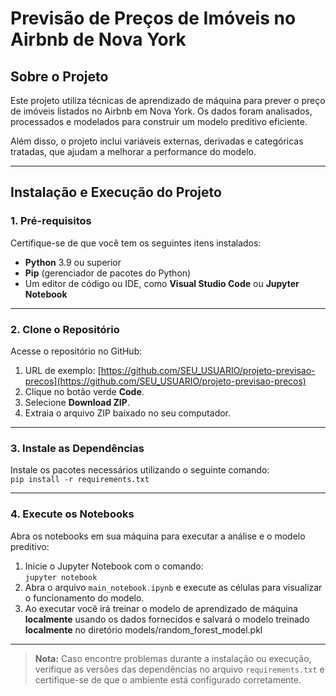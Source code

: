 # Previsão de Preços de Imóveis no Airbnb de Nova York

## Sobre o Projeto
Este projeto utiliza técnicas de aprendizado de máquina para prever o preço de imóveis listados no Airbnb em Nova York. Os dados foram analisados, processados e modelados para construir um modelo preditivo eficiente.

Além disso, o projeto inclui variáveis externas, derivadas e categóricas tratadas, que ajudam a melhorar a performance do modelo.

---

## Instalação e Execução do Projeto

### 1. Pré-requisitos
Certifique-se de que você tem os seguintes itens instalados:

- **Python** 3.9 ou superior  
- **Pip** (gerenciador de pacotes do Python)  
- Um editor de código ou IDE, como **Visual Studio Code** ou **Jupyter Notebook**

---

### 2. Clone o Repositório
Acesse o repositório no GitHub:

1. URL de exemplo: [https://github.com/SEU_USUARIO/projeto-previsao-precos](https://github.com/SEU_USUARIO/projeto-previsao-precos)  
2. Clique no botão verde **Code**.  
3. Selecione **Download ZIP**.  
4. Extraia o arquivo ZIP baixado no seu computador.

---

### 3. Instale as Dependências
Instale os pacotes necessários utilizando o seguinte comando:  
`pip install -r requirements.txt`

---

### 4. Execute os Notebooks
Abra os notebooks em sua máquina para executar a análise e o modelo preditivo:

1. Inicie o Jupyter Notebook com o comando:  
   `jupyter notebook`  
2. Abra o arquivo `main_notebook.ipynb` e execute as células para visualizar o funcionamento do modelo.
3. Ao executar você irá treinar o modelo de aprendizado de máquina **localmente** usando os dados fornecidos e
salvará o modelo treinado **localmente** no diretório models/random_forest_model.pkl

---

> **Nota:** Caso encontre problemas durante a instalação ou execução, verifique as versões das dependências no arquivo `requirements.txt` e certifique-se de que o ambiente está configurado corretamente.
